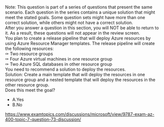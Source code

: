Note: This question is part of a series of questions that present the same scenario. Each question in the series contains a unique solution that might meet the stated goals. Some question sets might have more than one correct solution, while others might not have a correct solution.<br/>After you answer a question in this section, you will NOT be able to return to it. As a result, these questions will not appear in the review screen.<br/>You plan to create a release pipeline that will deploy Azure resources by using Azure Resource Manager templates. The release pipeline will create the following resources:<br/>✑ Two resource groups<br/>✑ Four Azure virtual machines in one resource group<br/>✑ Two Azure SQL databases in other resource group<br/>You need to recommend a solution to deploy the resources.<br/>Solution: Create a main template that will deploy the resources in one resource group and a nested template that will deploy the resources in the other resource group.<br/>Does this meet the goal?<br/><ul><li class="multi-choice-item"><span class="multi-choice-letter" data-choice-letter="A">A.</span>Yes</li><li class="multi-choice-item correct-hidden"><span class="multi-choice-letter" data-choice-letter="B">B.</span>No</li></ul><p><a href="https://www.examtopics.com/discussions/microsoft/view/9787-exam-az-400-topic-7-question-73-discussion/">https://www.examtopics.com/discussions/microsoft/view/9787-exam-az-400-topic-7-question-73-discussion/</a></p><script src="https://giscus.app/client.js"                    data-repo="azsamples/az204"                    data-repo-id="R_kgDOMRXzDQ"                    data-category="General"                    data-category-id="DIC_kwDOMRXzDc4Cgi27"                    data-mapping="pathname"                    data-strict="0"                    data-reactions-enabled="0"                    data-emit-metadata="0"                    data-input-position="bottom"                    data-theme="preferred_color_scheme"                    data-lang="en"                    crossorigin="anonymous"                    async>                    </script>